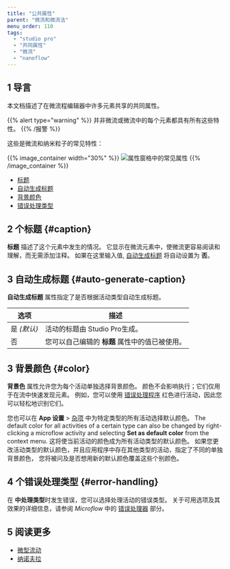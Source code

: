 ```yaml
---
title: "公共属性"
parent: "微流和微流法"
menu_order: 110
tags:
  - "studio pro"
  - "共同属性"
  - "微流"
  - "nanoflow"
---
```


## 1 导言

本文档描述了在微流程编辑器中许多元素共享的共同属性。

{{% alert type="warning" %}}
并非微流或微流中的每个元素都具有所有这些特性。
{{% /报警 %}}

这些是微流和纳米粒子的常见特性：

{{% image_container width="30%" %}}
![属性窗格中的常见属性](attachments/microflows-and-nanoflows/microflow-element-common-properties.png)
{{% /image_container %}}


* [标题](#caption)
* [自动生成标题](#auto-generate-caption)
* [背景颜色](#color)
* [错误处理类型](#error-handling)

## 2 个标题 {#caption}

**标题** 描述了这个元素中发生的情况。 它显示在微流元素中，使微流更容易阅读和理解，而无需添加注释。 如果在这里输入值, [自动生成标题](#auto-generate-caption) 将自动设置为 **否**。

## 3 自动生成标题 {#auto-generate-caption}

**自动生成标题** 属性指定了是否根据活动类型自动生成标题。

| 选项        | 描述                         |
| --------- | -------------------------- |
| 是  *(默认)* | 活动的标题由 Studio Pro生成。       |
| 否         | 您可以自己编辑的 **标题** 属性中的值已被使用。 |

## 3 背景颜色 {#color}

**背景色** 属性允许您为每个活动单独选择背景颜色。 颜色不会影响执行；它们仅用于在流中快速发现元素。 例如，您可以使用 [错误处理程序](error-event#errorhandlers) 红色进行活动，因此您可以轻松地识别它们。

您也可以在 **App 设置** > [杂项](project-settings#miscellaneous) 中为特定类型的所有活动选择默认颜色。 The default color for all activities of a certain type can also be changed by right-clicking a microflow activity and selecting **Set as default color** from the context menu. 这将使当前活动的颜色成为所有活动类型的默认颜色。 如果您更改活动类型的默认颜色，并且应用程序中存在其他类型的活动，指定了不同的单独背景颜色， 您将被问及是否想用新的默认颜色覆盖这些个别颜色。

## 4 个错误处理类型 {#error-handling}

在 **中处理类型**时发生错误，您可以选择处理活动的错误类型。 关于可用选项及其效果的详细信息，请参阅 *Microflow* 中的 [错误处理器](error-event#errorhandlers) 部分。

## 5 阅读更多

* [微型流动](微流)
* [纳诺夫拉](nanoflows)
